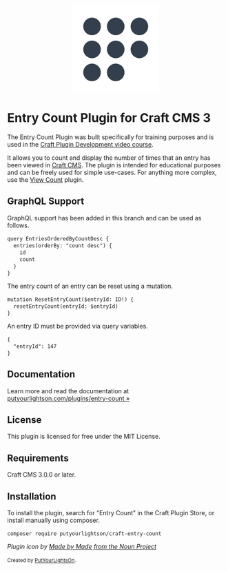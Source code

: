 <p align="center"><img width="200" src="src/icon.svg"></p>

# Entry Count Plugin for Craft CMS 3

The Entry Count Plugin was built specifically for training purposes and is used in the [Craft Plugin Development video course](https://mijingo.com/products/screencasts/craft-plugin-development/).

It allows you to count and display the number of times that an entry has been viewed in  [Craft CMS](https://craftcms.com/). The plugin is intended for educational purposes and can be freely used for simple use-cases. For anything more complex, use the [View Count](https://www.doublesecretagency.com/plugins/view-count) plugin.

## GraphQL Support

GraphQL support has been added in this branch and can be used as follows.

```gql
query EntriesOrderedByCountDesc {
  entries(orderBy: "count desc") {
    id
    count
  }
}
```

The entry count of an entry can be reset using a mutation.

```gql
mutation ResetEntryCount($entryId: ID!) {
  resetEntryCount(entryId: $entryId)
}
```

An entry ID must be provided via query variables.

```gql
{
  "entryId": 147
}
```

## Documentation

Learn more and read the documentation at [putyourlightson.com/plugins/entry-count »](https://putyourlightson.com/plugins/entry-count)

## License

This plugin is licensed for free under the MIT License.

## Requirements

Craft CMS 3.0.0 or later.

## Installation

To install the plugin, search for "Entry Count" in the Craft Plugin Store, or install manually using composer.

    composer require putyourlightson/craft-entry-count

*Plugin icon by [Made by Made from the Noun Project](https://thenounproject.com/made.somewhere/collection/counting/?i=864431)*

<small>Created by [PutYourLightsOn](https://putyourlightson.com/).</small>
